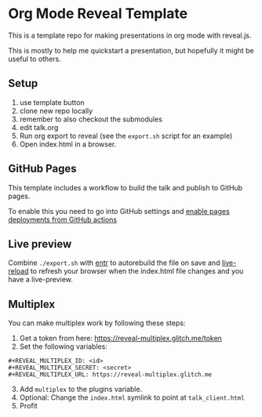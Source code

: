 # Org Mode Reveal Template

This is a template repo for making presentations in org mode with reveal.js.

This is mostly to help me quickstart a presentation, but hopefully it might be useful to others.

## Setup

1. use template button
2. clone new repo locally
3. remember to also checkout the submodules
4. edit talk.org
5. Run org export to reveal (see the `export.sh` script for an example)
6. Open index.html in a browser.


## GitHub Pages

This template includes a workflow to build the talk and publish to GitHub pages.

To enable this you need to go into GitHub settings and [enable pages deployments from GitHub actions](https://docs.github.com/en/pages/getting-started-with-github-pages/configuring-a-publishing-source-for-your-github-pages-site#publishing-with-a-custom-github-actions-workflow)


## Live preview

Combine `./export.sh` with [entr](https://github.com/eradman/entr) to autorebuild the file on save and [live-reload](https://github.com/blaise-io/live-reload/) to refresh your browser when the index.html file changes and you have a live-preview.


## Multiplex

You can make multiplex work by following these steps:

1) Get a token from here: https://reveal-multiplex.glitch.me/token
2) Set the following variables:
```
#+REVEAL_MULTIPLEX_ID: <id>
#+REVEAL_MULTIPLEX_SECRET: <secret>
#+REVEAL_MULTIPLEX_URL: https://reveal-multiplex.glitch.me
```
3) Add `multiplex` to the plugins variable.
4) Optional: Change the `index.html` symlink to point at `talk_client.html`
5) Profit
